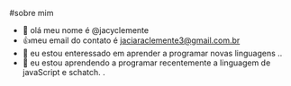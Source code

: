 #sobre mim 
- 👋 olá meu nome é @jacyclemente
- :+1:meu email do contato é jaciaraclemente3@gmail.com.br
-  🌱 eu estou enteressado em aprender a programar novas linguagens ..
- 💞️ eu estou aprendendo a programar recentemente a linguagem de javaScript e schatch.
.
<!--
